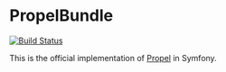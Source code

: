 PropelBundle
============

[![Build Status](https://travis-ci.org/dsdeboer/PropelBundle.svg)](https://travis-ci.org/dsdeboer/PropelBundle)

This is the official implementation of [Propel](http://www.propelorm.org/Propel/) in Symfony.
